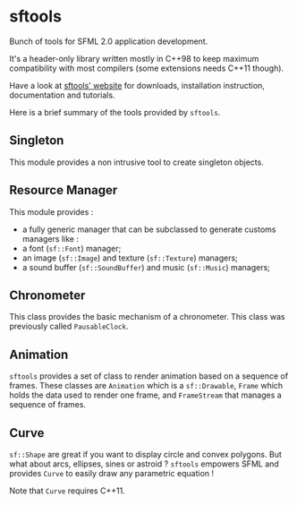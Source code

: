 sftools
=======

Bunch of tools for SFML 2.0 application development.

It's a header-only library written mostly in C++98 to keep maximum compatibility with most compilers (some extensions needs C++11 though).

Have a look at [sftools' website](http://mantognini.github.com/sftools/) for downloads, installation instruction, documentation and tutorials.

Here is a brief summary of the tools provided by `sftools`.


Singleton
---------

This module provides a non intrusive tool to create singleton objects.


Resource Manager
----------------

This module provides :

* a fully generic manager that can be subclassed to generate customs managers like :
* a font (`sf::Font`) manager;
* an image (`sf::Image`) and texture (`sf::Texture`) managers;
* a sound buffer (`sf::SoundBuffer`) and music (`sf::Music`) managers;


Chronometer
-----------

This class provides the basic mechanism of a chronometer. This class was previously called `PausableClock`.


Animation
---------

`sftools` provides a set of class to render animation based on a sequence of frames. These classes are `Animation` which is a `sf::Drawable`, `Frame` which holds the data used to render one frame, and `FrameStream` that manages a sequence of frames.


Curve
-----

`sf::Shape` are great if you want to display circle and convex polygons. But what about arcs, ellipses, sines or astroid ? `sftools` empowers SFML and provides `Curve` to easily draw any parametric equation !

Note that `Curve` requires C++11.

